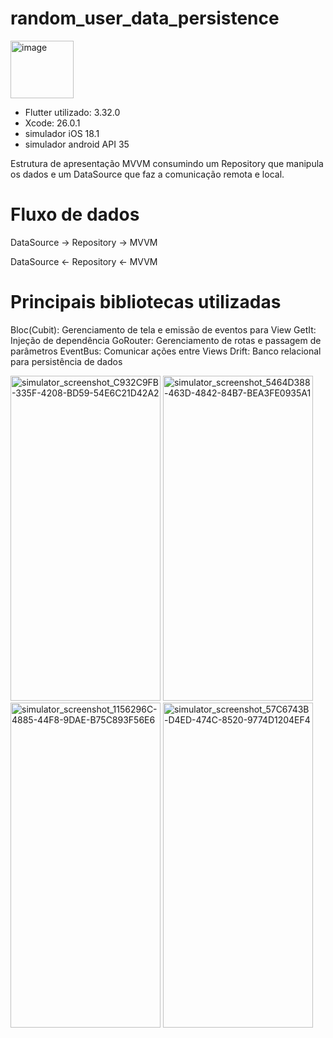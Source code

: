 # random_user_data_persistence
<img width="101" height="92" alt="image" src="https://github.com/user-attachments/assets/93e3b831-eecd-465f-8e54-ccff9df11b63" />

* Flutter utilizado: 3.32.0
* Xcode: 26.0.1
* simulador iOS 18.1
* simulador android API 35

Estrutura de apresentação MVVM consumindo um Repository que manipula os dados e um DataSource que
faz a comunicação remota e local.

# Fluxo de dados
DataSource -> Repository -> MVVM

DataSource <- Repository <- MVVM

# Principais bibliotecas utilizadas
Bloc(Cubit): Gerenciamento de tela e emissão de eventos para View
GetIt: Injeção de dependência
GoRouter: Gerenciamento de rotas e passagem de parâmetros
EventBus: Comunicar ações entre Views
Drift: Banco relacional para persistência de dados 

<img width="240" height="520" alt="simulator_screenshot_C932C9FB-335F-4208-BD59-54E6C21D42A2" src="https://github.com/user-attachments/assets/c0af4291-a5d0-4f5b-99fb-92237696bf21" />
<img width="240" height="520" alt="simulator_screenshot_5464D388-463D-4842-84B7-BEA3FE0935A1" src="https://github.com/user-attachments/assets/834d5f79-98b1-4e7b-a39b-29a3973a0a23" />
<img width="240" height="520" alt="simulator_screenshot_1156296C-4885-44F8-9DAE-B75C893F56E6" src="https://github.com/user-attachments/assets/ec6fa897-b4ec-4e25-ade8-78b7e3e36609" />
<img width="240" height="520" alt="simulator_screenshot_57C6743B-D4ED-474C-8520-9774D1204EF4" src="https://github.com/user-attachments/assets/3a01a5e5-8044-43ec-9b3e-7bc7b06ae04a" />
